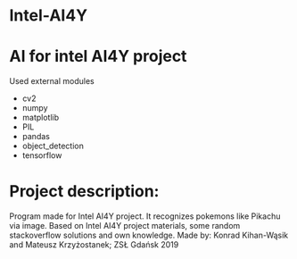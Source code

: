 # Intel-AI4Y
# AI for intel AI4Y project

Used external modules
  - cv2
  - numpy
  - matplotlib
  - PIL
  - pandas
  - object_detection
  - tensorflow
  

# Project description: 
Program made for Intel AI4Y project.
It recognizes pokemons like Pikachu via image.
Based on Intel AI4Y project materials, some random stackoverflow solutions and own knowledge.
Made by: Konrad Kihan-Wąsik and Mateusz Krzyżostanek; ZSŁ Gdańsk 2019
